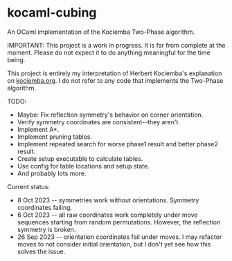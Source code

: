 # kocaml-cubing
An OCaml implementation of the Kociemba Two-Phase algorithm.

IMPORTANT: This project is a work in progress. It is far from complete at the moment. Please do not expect it to do anything meaningful for the time being.

This project is entirely my interpretation of Herbert Kociemba's explanation on [kociemba.org](http://kociemba.org/cube.htm). I do not refer to any code that implements the Two-Phase algorithm.

TODO:
* Maybe: Fix reflection symmetry's behavior on corner orientation.
* Verify symmetry coordinates are consistent--they aren't.
* Implement A*.
* Implement pruning tables.
* Implement repeated search for worse phase1 result and better phase2 result.
* Create setup executable to calculate tables.
* Use config for table locations and setup state.
* And probably lots more.

Current status:
* 8 Oct 2023 -- symmetries work without orientations. Symmetry coordinates failing.
* 6 Oct 2023 -- all raw coordinates work completely under move sequences starting from random permutations. However, the reflection symmetry is broken.
* 26 Sep 2023 -- orientation coordinates fail under moves. I may refactor moves to not consider initial orientation, but I don't yet see how this solves the issue.